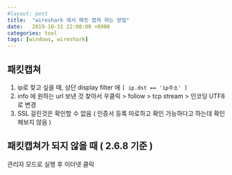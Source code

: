 ```yaml
---
#layout: post
title:  "wireshark 에서 패킷 캡쳐 하는 방법"
date:   2019-10-31 22:00:00 +0900
categories: tool
tags: [windows, wireshark]
---
```

## 패킷캡쳐

1.  ip로 찾고 싶을 때, 상단 display filter 에 `[ ip.dst == 'ip주소' ]`
2.  info 에 원하는 url 보낸 것 찾아서 우클릭 > follow > tcp stream > 인코딩 UTF8로 변경
3.  SSL 걸린것은 확인할 수 없음 ( 인증서 등록 따로하고 확인 가능하다고 하는데 확인해보지 않음 )

## 패킷캡쳐가 되지 않을 때 ( 2.6.8 기준 )

관리자 모드로 실행 후 이더넷 클릭